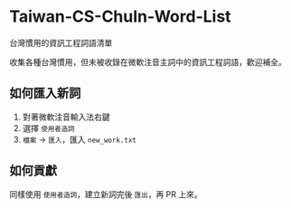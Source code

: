 # Taiwan-CS-ChuIn-Word-List
台灣慣用的資訊工程詞語清單

收集各種台灣慣用，但未被收錄在微軟注音主詞中的資訊工程詞語，歡迎補全。

## 如何匯入新詞

1. 對著微軟注音輸入法右鍵
2. 選擇 `使用者造詞`
3. `檔案` -> `匯入`，匯入 `new_work.txt`

## 如何貢獻

同樣使用 `使用者造詞`，建立新詞完後 `匯出`，再 PR 上來。

